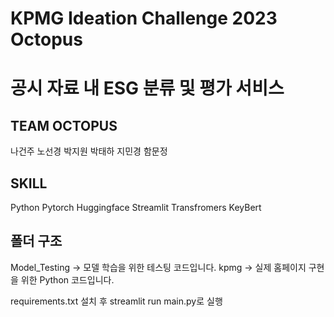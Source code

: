 # KPMG Ideation Challenge 2023 Octopus

# 공시 자료 내 ESG 분류 및 평가 서비스

## TEAM OCTOPUS

나건주
노선경
박지원
박태하
지민경
함문정

## SKILL
Python
Pytorch
Huggingface
Streamlit
Transfromers
KeyBert

## 폴더 구조 
Model_Testing -> 모델 학습을 위한 테스팅 코드입니다.
kpmg -> 실제 홈페이지 구현을 위한 Python 코드입니다.

requirements.txt 설치 후 streamlit run main.py로 실행
